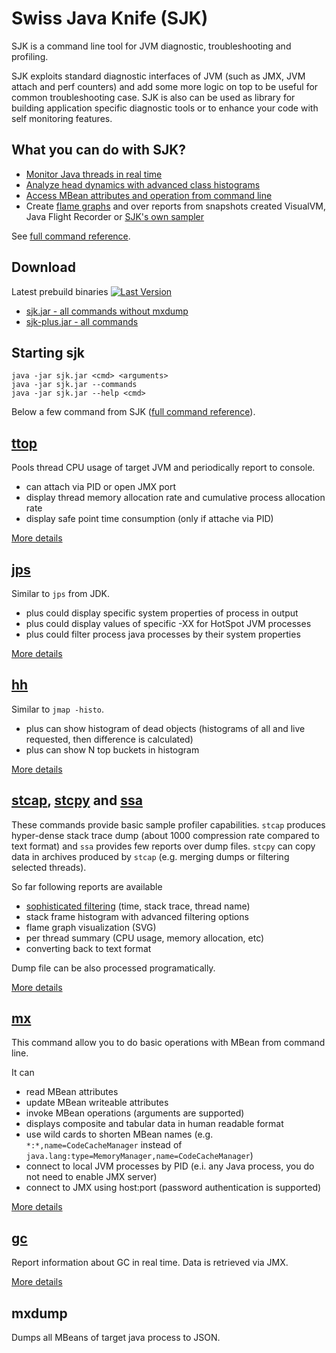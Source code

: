 Swiss Java Knife (SJK)
=========
<!-- [![Build Status](https://travis-ci.org/aragozin/jvm-tools.png?branch=master)](https://travis-ci.org/aragozin/jvm-tools) -->

SJK is a command line tool for JVM diagnostic, troubleshooting and profiling.

SJK exploits standard diagnostic interfaces of JVM (such as JMX, JVM attach and perf counters) and add some more logic on top 
to be useful for common troubleshooting case. SJK is also can be used as library for building application specific diagnostic tools
or to enhance your code with self monitoring features.

What you can do with SJK?
----

 - [Monitor Java threads in real time][ttop]
 - [Analyze head dynamics with advanced class histograms][hh]
 - [Access MBean attributes and operation from command line][mx]
 - Create [flame graphs] and over reports from snapshots created VisualVM, Java Flight Recorder or [SJK's own sampler][stcap]
 
See [full command reference](sjk-core/COMMANDS.md).

Download
----

Latest prebuild binaries [![Last Version](https://img.shields.io/maven-central/v/org.gridkit.jvmtool/sjk.svg)](https://search.maven.org/#search%7Cga%7C1%7Cg%3A%22org.gridkit.jvmtool%22)
- [sjk.jar - all commands without mxdump](https://repository.sonatype.org/service/local/artifact/maven/redirect?r=central-proxy&g=org.gridkit.jvmtool&a=sjk&v=LATEST)
- [sjk-plus.jar - all commands](https://repository.sonatype.org/service/local/artifact/maven/redirect?r=central-proxy&g=org.gridkit.jvmtool&a=sjk-plus&v=LATEST)


Starting sjk
----

    java -jar sjk.jar <cmd> <arguments>
    java -jar sjk.jar --commands
    java -jar sjk.jar --help <cmd>

Below a few command from SJK ([full command reference](sjk-core/COMMANDS.md)).

[ttop]
----

Pools thread CPU usage of target JVM and periodically report to console.

 - can attach via PID or open JMX port
 - display thread memory allocation rate and cumulative process allocation rate
 - display safe point time consumption (only if attache via PID)

[More details](sjk-core/COMMANDS.md#ttop-command)

[jps]
----

Similar to `jps` from JDK. 

- plus could display specific system properties of process in output
- plus could display values of specific -XX for HotSpot JVM processes 
- plus could filter process java processes by their system properties
 
[More details](sjk-core/COMMANDS.md#jps-command)

[hh]
----

Similar to `jmap -histo`.

 - plus can show histogram of dead objects (histograms of all and live requested, then difference is calculated)
 - plus can show N top buckets in histogram

[More details](sjk-core/COMMANDS.md#hh-command)

[stcap], [stcpy] and [ssa]
----

These commands provide basic sample profiler capabilities. `stcap` produces hyper-dense stack trace dump 
(about 1000 compression rate compared to text format) and `ssa` provides few reports over dump files.
`stcpy` can copy data in archives produced by `stcap` (e.g. merging dumps or filtering selected threads).

So far following reports are available

 - [sophisticated filtering] (time, stack trace, thread name)
 - stack frame histogram with advanced filtering options
 - flame graph visualization (SVG)
 - per thread summary (CPU usage, memory allocation, etc)
 - converting back to text format

Dump file can be also processed programatically.

[More details](sjk-core/COMMANDS.md#ssa-command)

[mx]
-----

This command allow you to do basic operations with MBean from command line.

It can

 - read MBean attributes
 - update MBean writeable attributes
 - invoke MBean operations (arguments are supported)
 - displays composite and tabular data in human readable format
 - use wild cards to shorten MBean names (e.g. `*:*,name=CodeCacheManager` instead of `java.lang:type=MemoryManager,name=CodeCacheManager`)
 - connect to local JVM processes by PID (e.i. any Java process, you do not need to enable JMX server)
 - connect to JMX using host:port (password authentication is supported)

[More details](sjk-core/COMMANDS.md#mx-command)

[gc]
-----

Report information about GC in real time. Data is retrieved via JMX.

[More details](sjk-core/COMMANDS.md#gc-command)

mxdump
-----

Dumps all MBeans of target java process to JSON.

 [ttop]: sjk-core/COMMANDS.md#ttop-command
 [jps]: sjk-core/COMMANDS.md#jps-command
 [hh]: sjk-core/COMMANDS.md#hh-command
 [gc]: sjk-core/COMMANDS.md#gc-command
 [mx]: sjk-core/COMMANDS.md#mx-command
 [stcap]: sjk-core/COMMANDS.md#stcap-command
 [stcpy]: sjk-core/COMMANDS.md#stcpy-command
 [ssa]: sjk-core/COMMANDS.md#ssa-command
 [sophisticated filtering]: sjk-core/src/main/resources/org/gridkit/jvmtool/cmd/ssa-help.md
 [flame graphs]: http://blog.ragozin.info/2016/01/flame-graphs-vs-cold-numbers.html
